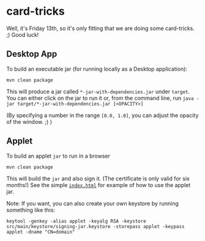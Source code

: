 card-tricks
===========
Well, it's Friday 13th, so it's only fitting that we are doing some card-tricks. ;) Good luck!


Desktop App
----------
To build an executable jar (for running locally as a Desktop application):

    mvn clean package

This will produce a jar called `*-jar-with-dependencies.jar` under `target`.
You can either click on the jar to run it or, from the command line, run
    `java -jar target/*-jar-with-dependencies.jar [<OPACITY>]`

(By specifying a number in the range `[0.0, 1.0]`, you can adjust the opacity of the window. ;) )


Applet
--------

To build an applet `jar` to run in a browser

    mvn clean package
	
This will build the `jar` and also sign it. (The certificate is only valid for six months!)
See the simple <a href="https://github.com/oontvoo/card-tricks/blob/master/index.html">`index.html`</a> for example of how to use the applet jar.



Note: If you want, you can also create your own keystore by running something like this:

    keytool -genkey -alias applet -keyalg RSA -keystore src/main/keystore/signing-jar.keystore -storepass applet -keypass applet -dname "CN=domain"
